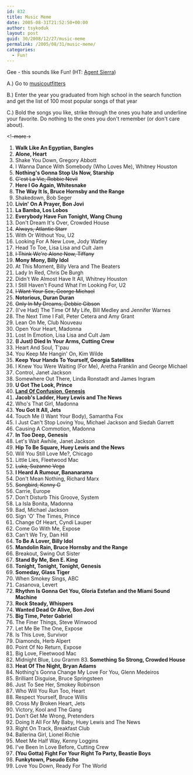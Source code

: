 ```yaml
---
id: 832
title: Music Meme
date: 2005-08-31T21:52:50+00:00
author: tsykoduk
layout: post
guid: 30/2008/12/27/music-meme
permalink: /2005/08/31/music-meme/
categories:
  - Fun!
---
```

Gee - this sounds like Fun! (HT: <a href="http://beginaneweachday.blogspot.com/2005/08/music-meme.html">Agent Sierra</a>)


A.) Go to <a href="http://www.musicoutfitters.com">musicoutfitters</a>


B.) Enter the year you graduated from high school in the search function and get the list of 100 most popular songs of that year


C.) Bold the songs you like, strike through the ones you hate and underline your favorite. Do nothing to the ones you don't remember (or don't care about).


&lt;!<del>-more</del>-&gt;
1. <strong>Walk Like An Egyptian, Bangles </strong>
2. <strong>Alone, Heart</strong>
3. Shake You Down, Gregory Abbott
4. I Wanna Dance With Somebody (Who Loves Me), Whitney Houston
5. <strong>Nothing's Gonna Stop Us Now, Starship</strong>
6. <strike>C'est La Vie, Robbie Nevil</strike>
7. <strong>Here I Go Again, Whitesnake</strong>
8. <strong>The Way It Is, Bruce Hornsby and the Range</strong>
9. Shakedown, Bob Seger
10. <strong>Livin' On A Prayer, Bon Jovi </strong>
11. <strong>La Bamba, Los Lobos </strong>
12. <strong>Everybody Have Fun Tonight, Wang Chung</strong>
13. Don't Dream It's Over, Crowded House
14. <strike>Always, Atlantic Starr</strike>
15. With Or Without You, U2
16. Looking For A New Love, Jody Watley
17. Head To Toe, Lisa Lisa and Cult Jam
18. <strike>I Think We're Alone Now, Tiffany </strike>
19. <strong>Mony Mony, Billy Idol</strong>
20. At This Moment, Billy Vera and The Beaters
21. Lady In Red, Chris De Burgh
22. Didn't We Almost Have It All, Whitney Houston
23. I Still Haven't Found What I'm Looking For, U2
24. <strike>I Want Your Sex, George Michael</strike>
25. <strong>Notorious, Duran Duran</strong>
26. <strike>Only In My Dreams, Debbie Gibson</strike>
27. (I've Had) The Time Of My Life, Bill Medley and Jennifer Warnes
28. The Next Time I Fall, Peter Cetera and Amy Grant
29. Lean On Me, Club Nouveau
30. Open Your Heart, Madonna
31. Lost In Emotion, Lisa Lisa and Cult Jam
32. <strong>(I Just) Died In Your Arms, Cutting Crew</strong>
33. Heart And Soul, T'pau
34. You Keep Me Hangin' On, Kim Wilde
35. <strong>Keep Your Hands To Yourself, Georgia Satellites</strong>
36. I Knew You Were Waiting (For Me), Aretha Franklin and George Michael
37. Control, Janet Jackson
38. Somewhere Out There, Linda Ronstadt and James Ingram
39. <strong>U Got The Look, Prince</strong>
40. <strong><u>Land Of Confusion, Genesis</u></strong>
41. <strong>Jacob's Ladder, Huey Lewis and The News </strong>
42. Who's That Girl, Madonna
43. <strong>You Got It All, Jets</strong>
44. Touch Me (I Want Your Body), Samantha Fox
45. I Just Can't Stop Loving You, Michael Jackson and Siedah Garrett
46. Causing A Commotion, Madonna
47. <strong>In Too Deep, Genesis</strong>
48. Let's Wait Awhile, Janet Jackson
49. <strong>Hip To Be Square, Huey Lewis and the News</strong>
50. Will You Still Love Me?, Chicago
51. Little Lies, Fleetwood Mac
52. <strike>Luka, Suzanne Vega</strike>
53. <strong>I Heard A Rumour, Bananarama </strong>
54. Don't Mean Nothing, Richard Marx
55. <strike>Songbird, Kenny G</strike>
56. Carrie, Europe
57. Don't Disturb This Groove, System
58. La Isla Bonita, Madonna
59. Bad, Michael Jackson
60. Sign 'O' The Times, Prince
61. Change Of Heart, Cyndi Lauper
62. Come Go With Me, Expose
63. Can't We Try, Dan Hill
64. <strong>To Be A Lover, Billy Idol</strong>
65. <strong>Mandolin Rain, Bruce Hornsby and the Range</strong>
66. Breakout, Swing Out Sister
67. <strong>Stand By Me, Ben E. King</strong>
68. <strong>Tonight, Tonight, Tonight, Genesis</strong>
69. <strong>Someday, Glass Tiger</strong>
70. When Smokey Sings, <span class="caps">ABC</span>
71. Casanova, Levert
72. <strong>Rhythm Is Gonna Get You, Gloria Estefan and the Miami Sound Machine</strong>
73. <strong>Rock Steady, Whispers </strong>
74. <strong>Wanted Dead Or Alive, Bon Jovi </strong>
75. <strong>Big Time, Peter Gabriel</strong>
76. The Finer Things, Steve Winwood
77. Let Me Be The One, Expose
78. Is This Love, Survivor
79. Diamonds, Herb Alpert
80. Point Of No Return, Expose
81. Big Love, Fleetwood Mac
82. Midnight Blue, Lou Gramm
83.<strong> Something So Strong, Crowded House </strong>
84. <strong>Heat Of The Night, Bryan Adams </strong>
85. Nothing's Gonna Change My Love For You, Glenn Medeiros
86. Brilliant Disguise, Bruce Springsteen
87. Just To See Her, Smokey Robinson
88. Who Will You Run Too, Heart
89. Respect Yourself, Bruce Willis
90. Cross My Broken Heart, Jets
91. Victory, Kool and The Gang
92. Don't Get Me Wrong, Pretenders
93. Doing It All For My Baby, Huey Lewis and The News
94. Right On Track, Breakfast Club
95. Ballerina Girl, Lionel Richie
96. Meet Me Half Way, Kenny Loggins
97. I've Been In Love Before, Cutting Crew
98. <strong>(You Gotta) Fight For Your Right To Party, Beastie Boys</strong>
99. <strong>Funkytown, Pseudo Echo</strong>
100. Love You Down, Ready For The World